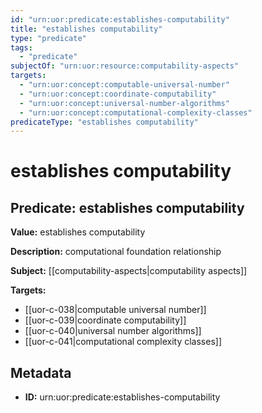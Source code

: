 ```yaml
---
id: "urn:uor:predicate:establishes-computability"
title: "establishes computability"
type: "predicate"
tags:
  - "predicate"
subjectOf: "urn:uor:resource:computability-aspects"
targets:
  - "urn:uor:concept:computable-universal-number"
  - "urn:uor:concept:coordinate-computability"
  - "urn:uor:concept:universal-number-algorithms"
  - "urn:uor:concept:computational-complexity-classes"
predicateType: "establishes computability"
---
```


# establishes computability

## Predicate: establishes computability

**Value:** establishes computability

**Description:** computational foundation relationship

**Subject:** [[computability-aspects|computability aspects]]

**Targets:**

- [[uor-c-038|computable universal number]]
- [[uor-c-039|coordinate computability]]
- [[uor-c-040|universal number algorithms]]
- [[uor-c-041|computational complexity classes]]

## Metadata

- **ID:** urn:uor:predicate:establishes-computability
